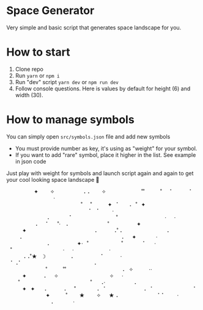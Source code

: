 # Space Generator

Very simple and basic script that generates space landscape for you.

# How to start

1. Clone repo
2. Run `yarn` or `npm i`
3. Run "dev" script `yarn dev` or `npm run dev`
4. Follow console questions. Here is values by default for height (6) and width (30).

# How to manage symbols

You can simply open `src/symbols.json` file and add new symbols

- You must provide number as key, it's using as "weight" for your symbol.
- If you want to add "rare" symbol, place it higher in the list. See example in json code

Just play with weight for symbols and launch script again and again to get your cool looking space landscape 🐋

⠀⠀⠀⠀⠀⠀⠀✦⠀⠀⠀✧⠀⠀⠀⠀⠀⠀⠀⠠⠠⠀⠀⠀✧⠀⠀⠀⠀⠀⠀⠀⠀⠀˚˚⠀⠀⠀⠀˚⠀⠀⠁⠀⠀⠀⠀⠁⠀⠀⠀⠀⠀⠀⠀⠀⠀⠀⠀⠀⠀‧⠀⠀⠀⠀⠀⠀⠀⠀⠀⠀⠀⠀⠀⠀⠀⠀⠀⠀⠀˚⠀⠀˚⠀⠀⠀⠀✦⠀⠁⠀⠀⠠⠀˚⠀✦⠀⠀⠀⠀⠀⠀⠀⠀⠀⠀⠀
⠀⠀⠀⠀⠀⠀⠀⠀⠀⠀⠀⠀⠀⠀⠀⠀⠀⠀⠀⠀⠀⠁⠀⠁⠀⠀⠀‧⠀⠀⠀⠀⠀⠀⠀⠀⠀⠀⠠⠀⠀⠀⠀⠀⠁⠀⠀⠀⠀⠀⠀⠀⠀⠀⠀⠀˚⠀⠀⠀⠀⠀⠀⠀⠀⠀⠀⠀⠀‧⠀⠀‧⠀⠀⠀⠀⠀⠀⠀⠠⠀⠀⠁⠀⠀˚‧⠀⠠⠀⠀⠀⠀⠀⠀⠀⠀⠀⠀˚⠀⠀⠀⠀⠀⠀⠀✦⠀⠀
⠀⠀⠀⠀✦⠀⠀⠀⠀⠀⠀⠀⠀⠀⠀⠀⠀⠀⠀⠀⠀⠀⠠⠀⠀⠀⠀⠠˚⠠⠀⠀⠀⠀⠀⠀⠀⠀⠀⠀⠀⠠⠀⠀⠀⠀⠀⠀⠀⠀⠀⠀⠠⠀⠀⠀⠀⠀⠀⠀⠀⠀⠀⠀⠀⠀⠀⠀⠀⠀⠀⠀⠀⠀⠀⠀⠀⠀⠠⠀⠀✦⠀⠀⠀⠀⠀‧⠀⠀⠀⠀⠀⠀⠀⠀⠀⠀⠠⠀⠀⠀⠀⠀⠀⠀✦‧⠀˚⠀
⠀⠀⠀⠀⠀⠀⠀˚⠀⠀⠀⠀⠀⠁⠀⠀‧⠀˚⠀⠀⠀⠀⠀⠀⠀⠀⠀⠀⠀⠀⠀‧⠀⠀‧⠀⠀⠀⠀⠀⠀⠀⠀⠀‧⠀⠀⠀⠀⠠⠠˚★⠀☽⠀⠀⠀⠀⠀⠀⠠⠀⠀⠀⠀⠀⠀⠀⠁⠀⠀⠀⠀‧⠀⠁⠠⠁⠀⠀⠀⠀⠀⠀⠀⠀⠀⠀⠀⠀⠀⠀⠀⠀⠀⠀⠠⠀⠀⠀⠀⠀⠀⠀⠀⠀⠀⠀⠀
⠀⠀⠀⠀⠀⠀⠀⠀⠀⠀˚⠀⠀⠀⠀˚˚⠀⠀⠀⠀⠀⠀⠀⠀⠀⠀⠀⠀⠀⠀⠠⠀✧⠀⠀⠀⠀‧‧⠀⠀⠀⠀✦⠀⠀⠀⠀⠠⠀⠀✧⠀⠀⠀⠀⠀⠀⠀⠀⠀⠀⠀⠀⠀✧⠀⠀‧⠀⠀⠀˚⠀⠀⠀⠀⠀⠀⠀⠀⠀⠀⠀⠀⠀⠀⠀⠀⠀⠀˚⠀⠀⠠‧⠀⠀⠀⠀⠀⠀⠀⠠⠀⠀⠀⠀⠀⠀
⠀⠀⠀⠀✦⠀✦⠀⠀⠠⠀⠀⠀⠀⠠⠀⠀˚⠀⠀⠀⠀⠀⠠⠀⠁⠀⠀⠀⠀⠀⠀⠀⠀⠀⠠⠀⠁⠀⠀⠀⠀⠀⠀⠀⠀⠀⠀⠁⠀⠀⠀⠀⠀⠀⠀⠀⠀⠀✦⠀⠀⠀⠀˚⠀⠀⠀★⠀⠀⠀✧⠀⠀★⠠⠀⠀⠀⠀⠀⠀⠀⠀⠀⠀⠁⠁⠀⠀⠀‧⠀⠀⠀⠀⠀⠀⠀⠀⠀⠀⠀⠠⠀⠀⠀⠀⠀‧
